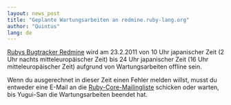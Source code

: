 ```yaml
---
layout: news_post
title: "Geplante Wartungsarbeiten an redmine.ruby-lang.org"
author: "Quintus"
lang: de
---
```


[Rubys Bugtracker Redmine][1] wird am 23.2.2011 von 10 Uhr japanischer
Zeit (2 Uhr nachts mitteleuropäischer Zeit) bis 24 Uhr japanischer Zeit
(16 Uhr mitteleuropäischer Zeit) aufgrund von Wartungsarbeiten offline
sein.

Wenn du ausgerechnet in dieser Zeit einen Fehler melden willst, musst du
entweder eine E-Mail an die
[Ruby-Core-Mailingliste](mailto:ruby-core@ruby-lang.org) schicken oder
warten, bis Yugui-San die Wartungsarbeiten beendet hat.



[1]: http://redmine.ruby-lang.org/
